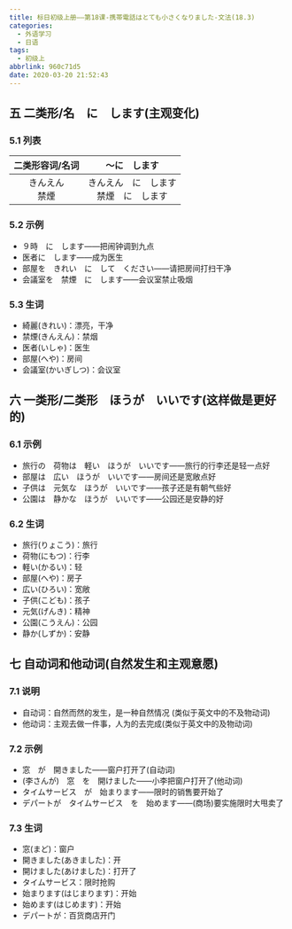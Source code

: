 ```yaml
---
title: 标日初级上册——第18课-携帯電話はとても小さくなりました-文法(18.3)
categories:
  - 外语学习
  - 日语
tags:
  - 初级上
abbrlink: 960c71d5
date: 2020-03-20 21:52:43
---
```

## 五 二类形/名　に　します(主观变化)

### 5.1 列表

|   二类形容词/名词    |                 ～に　します                 |
| :------------------: | :------------------------------------------: |
| きんえん<br>禁煙<br> | きんえん　に　します<br>禁煙　に　します<br> |

<!--more-->

### 5.2 示例

* ９時　に　します——把闹钟调到九点
* 医者に　します——成为医生
* 部屋を　きれい　に　して　ください——请把房间打扫干净
* 会議室を　禁煙　に　します——会议室禁止吸烟

### 5.3 生词

* 綺麗(きれい)：漂亮，干净
* 禁煙(きんえん)：禁烟
* 医者(いしゃ)：医生
* 部屋(へや)：房间
* 会議室(かいぎしつ)：会议室

## 六 一类形/二类形　ほうが　いいです(这样做是更好的)

### 6.1 示例

* 旅行の　荷物は　軽い　ほうが　いいです——旅行的行李还是轻一点好
* 部屋は　広い　ほうが　いいです——房间还是宽敞点好
* 子供は　元気な　ほうが　いいです——孩子还是有朝气些好
* 公園は　静かな　ほうが　いいです——公园还是安静的好

### 6.2 生词

* 旅行(りょこう)：旅行
* 荷物(にもつ)：行李
* 軽い(かるい)：轻
* 部屋(へや)：房子
* 広い(ひろい)：宽敞
* 子供(こども)：孩子
* 元気(げんき)：精神
* 公園(こうえん)：公园
* 静か(しずか)：安静

## 七 自动词和他动词(自然发生和主观意愿)
### 7.1 说明

* 自动词：自然而然的发生，是一种自然情况 (类似于英文中的不及物动词)
* 他动词：主观去做一件事，人为的去完成(类似于英文中的及物动词)

### 7.2 示例

* 窓　が　開きました——窗户打开了(自动词)
* (李さんが)　窓　を　開けました——小李把窗户打开了(他动词)
* タイムサービス　が　始まります——限时的销售要开始了
* デパートが　タイムサービス　を　始めます——(商场)要实施限时大甩卖了

### 7.3 生词

* 窓(まど)：窗户
* 開きました(あきました)：开
* 開けました(あけました)：打开了
* タイムサービス：限时抢购
* 始まります(はじまります)：开始
* 始めます(はじめます)：开始
* デパートが：百货商店开门
